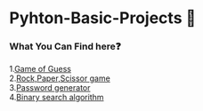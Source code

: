 # Pyhton-Basic-Projects :notebook:
### What You Can Find here:question:
1.[Game of Guess](https://github.com/AasaiAlangaram/Python-Basic-Projects/blob/master/Python%20Basic%20Projects.ipynb)\
2.[Rock,Paper,Scissor game](https://github.com/AasaiAlangaram/Python-Basic-Projects/blob/master/Python%20Basic%20Projects.ipynb)\
3.[Password generator](https://github.com/AasaiAlangaram/Python-Basic-Projects/blob/master/Python%20Basic%20Projects.ipynb)\
4.[Binary search algorithm](https://github.com/AasaiAlangaram/Python-Basic-Projects/blob/master/Python%20Basic%20Projects.ipynb)


